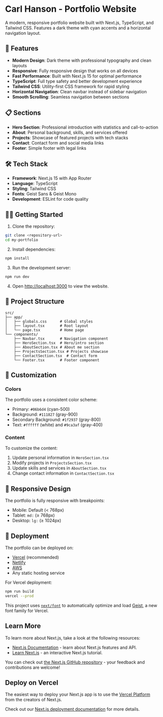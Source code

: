 # Carl Hanson - Portfolio Website

A modern, responsive portfolio website built with Next.js, TypeScript, and Tailwind CSS. Features a dark theme with cyan accents and a horizontal navigation layout.

## 🚀 Features

- **Modern Design**: Dark theme with professional typography and clean layouts
- **Responsive**: Fully responsive design that works on all devices
- **Fast Performance**: Built with Next.js 15 for optimal performance
- **TypeScript**: Full type safety and better development experience
- **Tailwind CSS**: Utility-first CSS framework for rapid styling
- **Horizontal Navigation**: Clean navbar instead of sidebar navigation
- **Smooth Scrolling**: Seamless navigation between sections

## 📋 Sections

- **Hero Section**: Professional introduction with statistics and call-to-action
- **About**: Personal background, skills, and services offered
- **Projects**: Showcase of featured projects with tech stacks
- **Contact**: Contact form and social media links
- **Footer**: Simple footer with legal links

## 🛠️ Tech Stack

- **Framework**: Next.js 15 with App Router
- **Language**: TypeScript
- **Styling**: Tailwind CSS
- **Fonts**: Geist Sans & Geist Mono
- **Development**: ESLint for code quality

## 🏃‍♂️ Getting Started

1. Clone the repository:
```bash
git clone <repository-url>
cd my-portfolio
```

2. Install dependencies:
```bash
npm install
```

3. Run the development server:
```bash
npm run dev
```

4. Open [http://localhost:3000](http://localhost:3000) to view the website.

## 📁 Project Structure

```
src/
├── app/
│   ├── globals.css      # Global styles
│   ├── layout.tsx       # Root layout
│   └── page.tsx         # Home page
└── components/
    ├── Navbar.tsx       # Navigation component
    ├── HeroSection.tsx  # Hero/intro section
    ├── AboutSection.tsx # About me section
    ├── ProjectsSection.tsx # Projects showcase
    ├── ContactSection.tsx  # Contact form
    └── Footer.tsx       # Footer component
```

## 🎨 Customization

### Colors
The portfolio uses a consistent color scheme:
- Primary: `#06b6d4` (cyan-500)
- Background: `#111827` (gray-900)
- Secondary Background: `#1f2937` (gray-800)
- Text: `#ffffff` (white) and `#9ca3af` (gray-400)

### Content
To customize the content:
1. Update personal information in `HeroSection.tsx`
2. Modify projects in `ProjectsSection.tsx`
3. Update skills and services in `AboutSection.tsx`
4. Change contact information in `ContactSection.tsx`

## 📱 Responsive Design

The portfolio is fully responsive with breakpoints:
- Mobile: Default (< 768px)
- Tablet: `md:` (≥ 768px)
- Desktop: `lg:` (≥ 1024px)

## 🚀 Deployment

The portfolio can be deployed on:
- [Vercel](https://vercel.com) (recommended)
- [Netlify](https://netlify.com)
- [AWS](https://aws.amazon.com)
- Any static hosting service

For Vercel deployment:
```bash
npm run build
vercel --prod
```

This project uses [`next/font`](https://nextjs.org/docs/app/building-your-application/optimizing/fonts) to automatically optimize and load [Geist](https://vercel.com/font), a new font family for Vercel.

## Learn More

To learn more about Next.js, take a look at the following resources:

- [Next.js Documentation](https://nextjs.org/docs) - learn about Next.js features and API.
- [Learn Next.js](https://nextjs.org/learn) - an interactive Next.js tutorial.

You can check out [the Next.js GitHub repository](https://github.com/vercel/next.js) - your feedback and contributions are welcome!

## Deploy on Vercel

The easiest way to deploy your Next.js app is to use the [Vercel Platform](https://vercel.com/new?utm_medium=default-template&filter=next.js&utm_source=create-next-app&utm_campaign=create-next-app-readme) from the creators of Next.js.

Check out our [Next.js deployment documentation](https://nextjs.org/docs/app/building-your-application/deploying) for more details.
